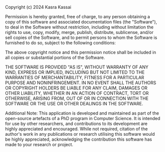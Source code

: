 Copyright (c) 2024 Kasra Kassai

Permission is hereby granted, free of charge, to any person obtaining a copy
of this software and associated documentation files (the "Software"), to deal
in the Software without restriction, including without limitation the rights
to use, copy, modify, merge, publish, distribute, sublicense, and/or sell
copies of the Software, and to permit persons to whom the Software is
furnished to do so, subject to the following conditions:

The above copyright notice and this permission notice shall be included in all
copies or substantial portions of the Software.

THE SOFTWARE IS PROVIDED "AS IS", WITHOUT WARRANTY OF ANY KIND, EXPRESS OR
IMPLIED, INCLUDING BUT NOT LIMITED TO THE WARRANTIES OF MERCHANTABILITY,
FITNESS FOR A PARTICULAR PURPOSE AND NONINFRINGEMENT. IN NO EVENT SHALL THE
AUTHORS OR COPYRIGHT HOLDERS BE LIABLE FOR ANY CLAIM, DAMAGES OR OTHER
LIABILITY, WHETHER IN AN ACTION OF CONTRACT, TORT OR OTHERWISE, ARISING FROM,
OUT OF OR IN CONNECTION WITH THE SOFTWARE OR THE USE OR OTHER DEALINGS IN THE
SOFTWARE.

Additional Note:
This application is developed and maintained as part of the open-source artefacts of a PhD program in Computer Science. 
It is intended for use by other researchers, and contributions to its development are highly appreciated and encouraged.
While not required, citation of the author's work in any publications or research utilising this software would be highly appreciated, 
acknowledging the contribution this software has made to your research or project.
